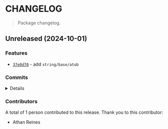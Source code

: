 # CHANGELOG

> Package changelog.

<section class="release" id="unreleased">

## Unreleased (2024-10-01)

<section class="features">

### Features

-   [`37e0d70`](https://github.com/stdlib-js/stdlib/commit/37e0d70a86a621a109f74c68adbc6aa4a4177f0f) - add `string/base/atob`

</section>

<!-- /.features -->

<section class="commits">

### Commits

<details>

-   [`f200857`](https://github.com/stdlib-js/stdlib/commit/f2008570f57d9bdaec78ec212fe91858f68cf3ac) - **chore:** fix copyright year _(by Athan Reines)_
-   [`1c44dbd`](https://github.com/stdlib-js/stdlib/commit/1c44dbd95fa65436eb96e8dfc312d4d08df6c018) - **chore:** add browser entry point _(by Athan Reines)_
-   [`37e0d70`](https://github.com/stdlib-js/stdlib/commit/37e0d70a86a621a109f74c68adbc6aa4a4177f0f) - **feat:** add `string/base/atob` _(by Athan Reines)_

</details>

</section>

<!-- /.commits -->

<section class="contributors">

### Contributors

A total of 1 person contributed to this release. Thank you to this contributor:

-   Athan Reines

</section>

<!-- /.contributors -->

</section>

<!-- /.release -->


